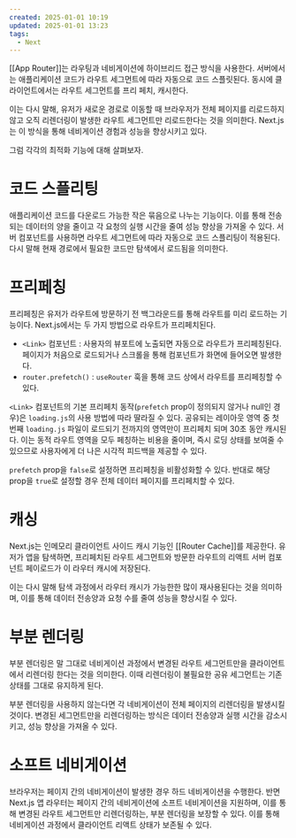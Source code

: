 ```yaml
---
created: 2025-01-01 10:19
updated: 2025-01-01 13:23
tags:
  - Next
---
```

[[App Router]]는 라우팅과 네비게이션에 하이브리드 접근 방식을 사용한다.
서버에서는 애플리케이션 코드가 라우트 세그먼트에 따라 자동으로 코드 스플릿된다.
동시에 클라이언트에서는 라우트 세그먼트를 프리 페치, 캐시한다.

이는 다시 말해, 유저가 새로운 경로로 이동할 때 브라우저가 전체 페이지를 리로드하지 않고 오직 리렌더링이 발생한 라우트 세그먼트만 리로드한다는 것을 의미한다.
Next.js는 이 방식을 통해 네비게이션 경험과 성능을 향상시키고 있다.

그럼 각각의 최적화 기능에 대해 살펴보자.
# 코드 스플리팅
애플리케이션 코드를 다운로드 가능한 작은 묶음으로 나누는 기능이다.
이를 통해 전송되는 데이터의 양을 줄이고 각 요청의 실행 시간을 줄여 성능 향상을 가져올 수 있다.
서버 컴포넌트를 사용하면 라우트 세그먼트에 따라 자동으로 코드 스플리팅이 적용된다.
다시 말해 현재 경로에서 필요한 코드만 탐색에서 로드됨을 의미한다.
# 프리페칭
프리페칭은 유저가 라우트에 방문하기 전 백그라운드를 통해 라우트를 미리 로드하는 기능이다.
Next.js에서는 두 가지 방법으로 라우트가 프리페치된다.

- `<Link>` 컴포넌트 : 사용자의 뷰포트에 노출되면 자동으로 라우트가 프리페칭된다. 페이지가 처음으로 로드되거나 스크롤을 통해 컴포넌트가 화면에 들어오면 발생한다.
- `router.prefetch()` : `useRouter` 훅을 통해 코드 상에서 라우트를 프리페칭할 수 있다.

`<Link>` 컴포넌트의 기본 프리페치 동작(`prefetch` prop이 정의되지 않거나 null인 경우)은 `loading.js`의 사용 방법에 따라 딸라질 수 있다.
공유되는 레이아웃 영역 중 첫 번째 `loading.js` 파일이 로드되기 전까지의 영역만이 프리페치 되며 30초 동안 캐시된다.
이는 동적 라우트 영역을 모두 페칭하는 비용을 줄이며, 즉시 로딩 상태를 보여줄 수 있으므로 사용자에게 더 나은 시각적 피드백을 제공할 수 있다.

`prefetch` prop을 `false`로 설정하면 프리페칭을 비활성화할 수 있다.
반대로 해당 prop을 `true`로 설정할 경우 전체 데이터 페이지를 프리페치할 수 있다.
# 캐싱
Next.js는 인메모리 클라이언트 사이드 캐시 기능인 [[Router Cache]]를 제공한다.
유저가 앱을 탐색하면, 프리페치된 라우트 세그먼트와 방문한 라우트의 리액트 서버 컴포넌트 페이로드가 이 라우터 캐시에 저장된다.

이는 다시 말해 탐색 과정에서 라우터 캐시가 가능한한 많이 재사용된다는 것을 의미하며, 이를 통해 데이터 전송양과 요청 수를 줄여 성능을 향상시킬 수 있다.
# 부분 렌더링
부분 렌더링은 말 그대로 네비게이션 과정에서 변경된 라우트 세그먼트만을 클라이언트에서 리렌더링 한다는 것을 의미한다. 이때 리렌더링이 불필요한 공유 세그먼트는 기존 상태를 그대로 유지하게 된다.

부분 렌더링을 사용하지 않는다면 각 네비게이션이 전체 페이지의 리렌더링을 발생시킬 것이다.
변경된 세그먼트만을 리렌더링하는 방식은 데이터 전송양과 실행 시간을 감소시키고, 성능 향상을 가져올 수 있다.
# 소프트 네비게이션
브라우저는 페이지 간의 네비게이션이 발생한 경우 하드 네비게이션을 수행한다.
반면 Next.js 앱 라우터는 페이지 간의 네비게이션에 소프트 네비게이션을 지원하며, 이를 통해 변경된 라우트 세그먼트만 리렌더링하는, 부분 렌더링을 보장할 수 있다.
이를 통해 네비게이션 과정에서 클라이언트 리액트 상태가 보존될 수 있다.